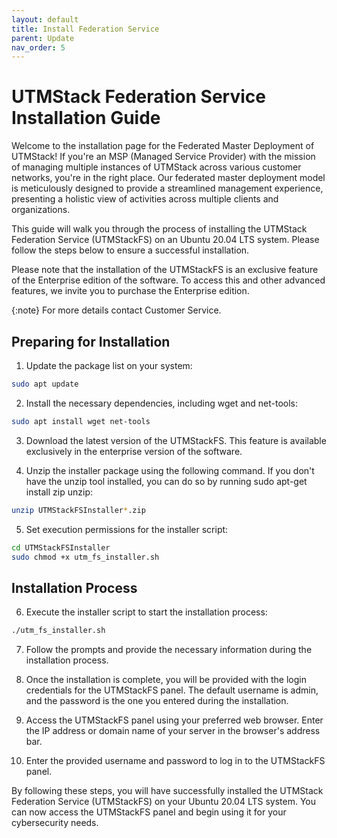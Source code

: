 ```yaml
---
layout: default
title: Install Federation Service
parent: Update
nav_order: 5
---
```


# UTMStack Federation Service Installation Guide

Welcome to the installation page for the Federated Master Deployment of UTMStack! If you're an MSP (Managed Service Provider) with the mission of managing multiple instances of UTMStack across various customer networks, you're in the right place. Our federated master deployment model is meticulously designed to provide a streamlined management experience, presenting a holistic view of activities across multiple clients and organizations.

This guide will walk you through the process of installing the UTMStack Federation Service (UTMStackFS) on an Ubuntu 20.04 LTS system. Please follow the steps below to ensure a successful installation.

Please note that the installation of the UTMStackFS is an exclusive feature of the Enterprise edition of the software. To access this and other advanced features, we invite you to purchase the Enterprise edition.

{:note}
For more details contact Customer Service.

## Preparing for Installation

1. Update the package list on your system:

```bash
sudo apt update
```

2. Install the necessary dependencies, including wget and net-tools:

``` bash
sudo apt install wget net-tools
```

3. Download the latest version of the UTMStackFS. This feature is available exclusively in the enterprise version of the software.

4. Unzip the installer package using the following command. If you don't have the unzip tool installed, you can do so by running sudo apt-get install zip unzip:

``` bash
unzip UTMStackFSInstaller*.zip
```

5. Set execution permissions for the installer script:

``` bash
cd UTMStackFSInstaller
sudo chmod +x utm_fs_installer.sh
```

## Installation Process
6. Execute the installer script to start the installation process:

``` bash
./utm_fs_installer.sh
```

7. Follow the prompts and provide the necessary information during the installation process.

8. Once the installation is complete, you will be provided with the login credentials for the UTMStackFS panel. The default username is admin, and the password is the one you entered during the installation.

9. Access the UTMStackFS panel using your preferred web browser. Enter the IP address or domain name of your server in the browser's address bar.

10. Enter the provided username and password to log in to the UTMStackFS panel.

By following these steps, you will have successfully installed the UTMStack Federation Service (UTMStackFS) on your Ubuntu 20.04 LTS system. You can now access the UTMStackFS panel and begin using it for your cybersecurity needs.